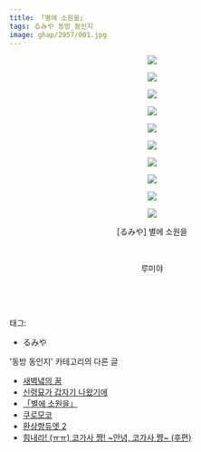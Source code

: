 ```yaml
---
title: 「별에 소원을」
tags: るみや 동방_동인지
image: ghap/2957/001.jpg
---
```

<div class="article">
<p style="text-align: center; clear: none; float: none;"><img src="{{ site.nasurl }}/ghap/2957/001.jpg"/></p>
<p style="text-align: center; clear: none; float: none;"><img src="{{ site.nasurl }}/ghap/2957/002.jpg"/></p>
<p style="text-align: center; clear: none; float: none;"><img src="{{ site.nasurl }}/ghap/2957/003.jpg"/></p>
<p style="text-align: center; clear: none; float: none;"><img src="{{ site.nasurl }}/ghap/2957/004.jpg"/></p>
<p style="text-align: center; clear: none; float: none;"><img src="{{ site.nasurl }}/ghap/2957/005.jpg"/></p>
<p style="text-align: center; clear: none; float: none;"><img src="{{ site.nasurl }}/ghap/2957/006.jpg"/></p>
<p style="text-align: center; clear: none; float: none;"><img src="{{ site.nasurl }}/ghap/2957/007.jpg"/></p>
<p style="text-align: center; clear: none; float: none;"><img src="{{ site.nasurl }}/ghap/2957/008.jpg"/></p>
<p style="text-align: center; clear: none; float: none;"><img src="{{ site.nasurl }}/ghap/2957/009.jpg"/></p>
<p style="text-align: center; clear: none; float: none;"><img src="{{ site.nasurl }}/ghap/2957/010.jpg"/></p>
<p style="text-align: center; clear: none; float: none;">[るみや] 별에 소원을</p>
<p style="text-align: center; clear: none; float: none;"><br/></p>
<p style="text-align: center; clear: none; float: none;">루미야</p>
<p style="text-align: center; clear: none; float: none;"><br/></p>
<p><br/></p>
</div><div class="tagTrail">
<p>태그: </p>
<ul>
<li>るみや</li>
</ul>
</div><div class="another">
<p>'동방 동인지' 카테고리의 다른 글</p>
<ul>
<li><a href="/2016-12-20-ghap_2962">새벽녘의 꿈</a></li>
<li><a href="/2016-12-20-ghap_2961">신령묘가 갑자기 나왔기에</a></li>
<li><a href="/2016-12-20-ghap_2957">「별에 소원을」</a></li>
<li><a href="/2016-12-20-ghap_2956">쿠로모코</a></li>
<li><a href="/2016-12-20-ghap_2954">환상향듀엣 2</a></li>
<li><a href="/2016-12-20-ghap_2952">힘내라! (ㅠㅠ) 코가사 쨩! ~안녕, 코가사 쨩~ (후편)</a></li>
</ul>
</div><div class="cb_module cb_fluid">
<div class="cb_wrt cb_profile">
</div><!-- commentList close -->
</div>